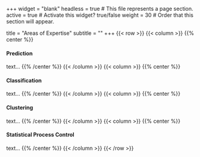 +++
widget = "blank"
headless = true  # This file represents a page section.
active = true  # Activate this widget? true/false
weight = 30  # Order that this section will appear.

title = "Areas of Expertise"
subtitle = ""
+++
{{< row >}}
{{< column >}}
{{% center %}}
#### Prediction
text...
{{% /center %}}
{{< /column >}}
{{< column >}}
{{% center %}}
#### Classification
text...
{{% /center %}}
{{< /column >}}
{{< column >}}
{{% center %}}
#### Clustering
text...
{{% /center %}}
{{< /column >}}
{{< column >}}
{{% center %}}
#### Statistical Process Control
text...
{{% /center %}}
{{< /column >}}
{{< /row >}}